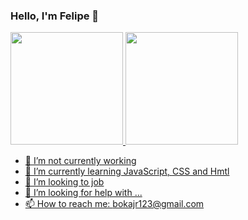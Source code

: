 ### Hello, I'm Felipe  👋

<div>
  <a href="https://github.com/rafaballerini">
  <img height="180em" src="https://github-readme-stats.vercel.app/api?username=rafaballerini&show_icons=true&theme=dracula&include_all_commits=true&count_private=true"/>
  <img height="180em" src="https://github-readme-stats.vercel.app/api/top-langs/?username=rafaballerini&layout=compact&langs_count=7&theme=dracula"/>
</div>

- 🔭 I’m not currently working 
- 🌱 I’m currently learning JavaScript, CSS and Hmtl
- 👯 I’m looking to job
- 🤔 I’m looking for help with ...
- 📫 How to reach me: bokajr123@gmail.com
